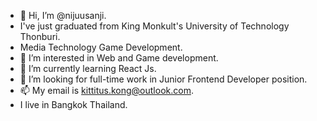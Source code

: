 - 👋 Hi, I’m @nijuusanji.
- I've just graduated from King Monkult's University of Technology Thonburi.
- Media Technology Game Development.
- 👀 I’m interested in Web and Game development.
- 🌱 I’m currently learning React Js.
- 💞️ I’m looking for full-time work in Junior Frontend Developer position.
- 📫 My email is kittitus.kong@outlook.com.
- I live in Bangkok Thailand.
